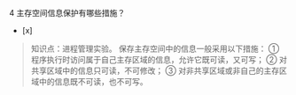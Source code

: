 4
主存空间信息保护有哪些措施？
- [x]  

> 知识点：进程管理实验。
> 保存主存空间中的信息一般采用以下措施： ① 程序执行时访问属于自己主存区域的信息，允许它既可读，又可写； ② 对共享区域中的信息只可读，不可修改； ③
> 对非共享区域或非自己的主存区域中的信息既不可读，也不可写。
